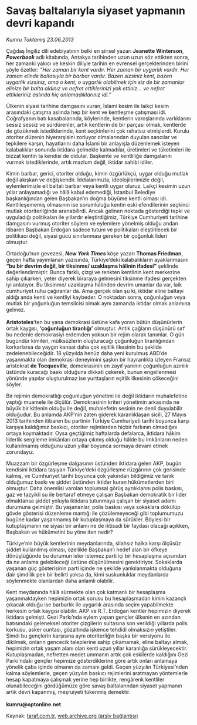 # Savaş baltalarıyla siyaset yapmanın devri kapandı

*Kumru Toktamış 23.06.2013*

<div class="yazi"><p>Çağdaş İngiliz dili edebiyatının belki en şiirsel yazarı <b>Jeanette Winterson</b>, <b><i>Powerbook</i></b> adlı kitabında, Antakya tarihinden uzun uzun söz ettikten sonra, her zamanki yakıcı ve keskin diliyle tarihin en evrensel gerçeklerinden birini şöyle özetler: <i>“Her zaman bir kent vardır. Her zaman bir uygarlık vardır. Her zaman elinde baltasıyla bir barbar vardır. Bazen sizsiniz kent, bazen uygarlık sizsiniz, ama o kent, o uygarlık olabilmek için siz de bir zamanlar elinize bir balta aldınız ve nefret ettiklerinizi yok ettiniz... ve nefret ettikleriniz aslında hiç anlamadıklarınız idi.”</i></p>
<p>Ülkenin siyasi tarihine damgasını vuran, İslami kesim ile laikçi kesim arasındaki çatışma aslında hep bir kent ve kentleşme çatışması idi. Coğrafyanın batı kasabalarında, köylerinde, kentlerin varoşlarında varlıklarını sessiz sessiz ve sürdürenler, artık kentlerin de bir parçası olmak, kentlerde de gözükmek istediklerinde, kent seçkinlerini çok rahatsız etmişlerdi. Kurulu otoriter düzenin hiyerarşisini zorluyor olmalarından duyulan sancılar ve tepkilere karşın, hayatlarını daha İslami bir anlayışla düzenlemek isteyen kalabalıklar sonunda iktidara gelmekle kalmadılar, üretimleri ve tüketimleri ile bizzat kentin ta kendisi de oldular. Başkente ve kentliliğe damgalarını vurmak istediklerinde, artık mazlum değil, iktidar sahibi idiler.</p>
<p>Kimin barbar, gerici, otoriter olduğu, kimin özgürlükçü, uygar olduğu mutlak değil akışkan ve değişkendir. İddialarımızla, ideolojilerimizle değil, eylemlerimizle eli baltalı barbar veya kentli uygar oluruz. Laikçi kesimin uzun yıllar anlayamadığı ve hâlâ kabul edemediği, İstanbul Belediye başkanlığından gelen Başbakan’ın doğma büyüme kentli olması idi. Kentlileşememiş olmasının ise sorumluluğu kentin eski efendilerinin seçkinci mutlak otoriterliğinde aranabilirdi. Ancak gelinen noktada gösterdiği tepki ve uyguladığı politikaları ile yıllardır eleştirdiğimiz, Türkiye Cumhuriyeti tarihine damgasını vurmuş otoriter söylem ve eylemlere yönelmiş olduğu andan itibaren Başbakan Erdoğan sadece tutum ve politikaları eleştirilecek bir politikacı değil, siyasi gücü sınırlanması gereken bir çoğunluk lideri olmuştur.</p>
<p>Ortadoğu’nun gevezesi, <b><i>New York Times</i></b> köşe yazarı <b>Thomas Friedman</b>, geçen hafta yayımlanan yazısında, Türkiye’deki kalabalıkların ayaklanmasını <b>“bu bir devrim değil, bir tiksinme/ uzaklaşma hâlinin ifadesi”</b> şeklinde değerlendirmiştir. Bunca farklı, çizgi ve renkten kentlinin kent merkezine sahip çıkarken, yeter diyerek biraraya gelmesini tiksinme ifadesi gerçekten iyi anlatıyor. Bu tiksinme/ uzaklaşma hâlinden devrim umanlar da var, laik cumhuriyet ruhu çağıranlar da. Ama gerçek olan şu ki, iktidar eline baltayı aldığı anda kenti ve kentliyi kaybeder. O noktadan sonra, çoğunluğun veya mutlak bir yoğunluğun temsilcisi olmak aynı zamanda iktidar olmak anlamına gelmez.<br/><br/><b>Aristoteles</b>’ten bu yana demokrasi üstüne kafa yoran bütün düşünürlerin ortak kaygısı, <b>‘çoğunluğun tiranlığı’</b> olmuştur. Antik çağların düşünürü sırf bu nedenle demokrasiyi erdemden yoksun bir rejim olarak tanımlar. O gün bugündür kimileri, mülksüzlerin oluşturacağı çoğunluğun tiranlığından korkarlarsa da yaygın kanaat daha çok eşitlik ilkesinin bu şekilde zedelenebileceğidir. 18 yüzyılda henüz daha yeni kurulmuş ABD’de yaşanmakta olan demokrasi deneyimini şaşkın bir hayranlıkla izleyen Fransız aristokrat <b>de Tocqueville</b>, demokrasinin en zayıf yanının çoğunluğun azınlık üstünde kuracağı baskı olduğuna dikkati çekerek, bunun engellenmesi yönünde yapılar oluşturulmaz ise yurttaşların eşitlik ilkesinin çökeceğini söyler. </p>
<p>Bir rejimin demokratlığı çoğunluğun yönetimi ile değil iktidarın muhalefetine yaptığı muamele ile ölçülür. Demokrasinin kriteri yönetimin arkasında ne büyük bir kitlenin olduğu ile değil, muhalefetin sesinin ne denli duyulabilir olduğudur. Bu anlamda AKP’nin zaten giderek karanlıklaşan sicili, 27 Mayıs 2013 tarihinden itibaren bu partinin Türkiye Cumhuriyeti tarihi boyunca karşı karşıya kaldığımız baskıcı, otoriter rejimlerden hiçbir farkının olmadığını ortaya koymaktadır. Oysa geçtiğimiz haftalarda defalarca, iktidara hâkim liderlik sergileme imkânları ortaya çıkmış olduğu hâlde bu imkânların neden kullanılmamış olduğunu uzun yıllar boyunca sormaya devam etmek zorundayız.</p>
<p>Muazzam bir özgürleşme dalgasının üstünden iktidara gelen AKP, bugün kendisini iktidara taşıyan Türkiye’deki özgürleşme rüzgârının çok gerisinde kalmış, ve Cumhuriyet tarihi boyunca çok yakından bildiğimiz ve tanık olduğumuz baskı ve şiddet üstünden iktidar kuran hükümetlerden biri olmuştur. Daha önemlisi varolan toplumsal görüş ayrılıklarını polis baskısı, gaz ve tazyikli su ile bertaraf etmeye çalışan Başbakan demokratik bir lider olmaktansa şiddet yoluyla iktidara tutunmaya çalışan bir siyaset adamı durumuna gelmiştir. Bu yaşananlar, polis baskısı veya sokaklara dökülüp gövde gösterisi düzenleme mantığı ile çözülemeyeceği gibi toplumumuzu bugüne kadar yaşanmamış bir kutuplaşmaya da sürükler. Böylesi bir kutuplaşmanın ne siyasi bir anlamı ne de iktisadi bir faydası olacağı açıkken, Başbakan ve hükümetini bu yöne iten nedir?</p>
<p>Türkiye’nin büyük kentlerinin meydanlarında, silahsız halka karşı ölçüsüz şiddet kullanılmış olması, özellikle Başbakan’ı hedef alan bir öfkeye dönüştüğünde bu durumun ister istemez parti içi bir hesaplaşma açısından da ne anlama gelebileceği üstüne düşünülmesini gerektiriyor. Sokaklarda yaşanan güç gösterisinin parti içinde ne şekilde yankılanmakta olduğuna dair şimdilik pek bir belirti yoksa da, kimi suskunluklar meydanlarda söylenmekte olanlardan daha anlamlı olabilir.</p>
<p>Kent meydanında hâlâ sürmekte olan çok katmanlı bir hesaplaşma yaşanmaktayken hepimizin ortak sorusu bu hesaplaşmadan kimin kazançlı çıkacak olduğu ise barbarlık ile uygarlık arasında seçim yapabilmekte herkesin ortak kaygısı olabilir. AKP ve R.T. Erdoğan kentler hepimizin diyerek iktidara gelmişti. Gezi Parkı’nda eylem yapan gençler ülkenin en azından batısındaki geleneksel otoriter çizgilerin sultasına son verildiği yıllarda polis korkusu, asker cuntası, gözaltında işkence tehdidi olmaksızın yetiştiler. Şimdi bu gençlerin karşısına aynı otoriterliğin başka bir versiyonu ile dikilmek, onların gencecik taleplerine sahip çıkamamak, eline baltayı almak, hepimizin ortak yaşam alanı olan kenti uzun yıllar karanlığa sürükleyecektir. Kutuplaşmadan, nefretten medet ummanın artık çok eskilerde kaldığını Gezi Parkı’ndaki gençler hepimize gösterdiklerine göre artık onları anlamaya yönelik çaba içinde olmanın da zamanı geldi. Geçen yüzyılın Türkiyesi’nden kalma söylemlerle, geçen yüzyılın baskıcı rejimlerini aratmayan yöntemlerle hesap kapatmaya çalışmak yerine hep birlikte, rengârenk kentliler olunabileceğini gördüğümüze göre savaş baltalarından siyaset yapmanın artık devri kapanmış, meşruiyeti tükenmiş demektir.<br/><br/><b>kumru@optonline.net</b></p>
</div>

Kaynak: [taraf.com.tr](http://www.taraf.com.tr:80/kumru-toktamis/makale-savas-baltalariyla-siyaset-yapmanin-devri-kapandi.htm), [web.archive.org (arşiv bağlantısı)](http://web.archive.org/web/20131011133428/http://www.taraf.com.tr:80/kumru-toktamis/makale-savas-baltalariyla-siyaset-yapmanin-devri-kapandi.htm)

